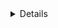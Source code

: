 <details>
<img src="https://github.com/kura-labs-org/kuralabs_deployment_1/blob/main/Kuralogo.png">
<h1 align="center">kuralabs_deployment_1<h1> 


Learn how to create a full CI/CD pipeline to visibly see and configure each stage of the pipeline.

## Deployment Document Link:
-  Link to instructions: https://github.com/kura-labs-org/kuralabs_deployment_1/blob/main/Deployment-1_Assignment%20(1).pdf
</details>

